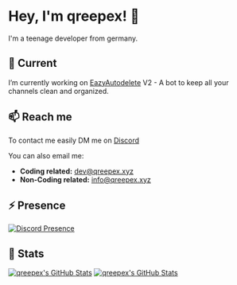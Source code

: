 # Hey, I'm qreepex! 👋

I'm a teenage developer from germany.

## 🔭 Current

I’m currently working on [EazyAutodelete](https://eazyautodelete.xyz) V2 - A bot to keep all your channels clean and organized.

## 📫 Reach me

To contact me easily DM me on [Discord](https://discord.com/channels/@me/552530299423293441)

You can also email me:<br>
- **Coding related:** [dev@qreepex.xyz](mailto:dev@qreepex.xyz)<br>
- **Non-Coding related:** [info@qreepex.xyz](mailto:info@qreepex.xyz)

<!--
- 🔭 I’m currently working on ...
- 🌱 I’m currently learning ...
- 👯 I’m looking to collaborate on ...
- 🤔 I’m looking for help with ...
- 💬 Ask me about ...
- 📫 How to reach me: ...
- 😄 Pronouns: ...
- ⚡ Fun fact: ...
-->

## ⚡ Presence
[![Discord Presence](https://lanyard-profile-readme.vercel.app/api/552530299423293441)](https://discord.com/users/552530299423293441)

## 📢 Stats
[![qreepex's GitHub Stats](https://github-readme-stats.vercel.app/api/top-langs?username=qreepex)](https://github.com/qreepex)
[![qreepex's GitHub Stats](https://github-readme-stats.vercel.app/api?username=qreepex&show_icons=true&hide_border=true&count_private=true&include_all_commits=true)](https://github.com/qreepex)
